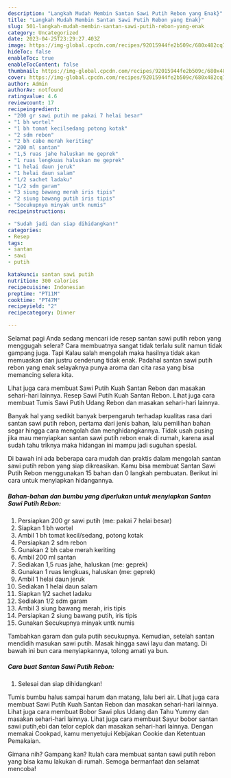 ```yaml
---
description: "Langkah Mudah Membin Santan Sawi Putih Rebon yang Enak}"
title: "Langkah Mudah Membin Santan Sawi Putih Rebon yang Enak}"
slug: 501-langkah-mudah-membin-santan-sawi-putih-rebon-yang-enak
category: Uncategorized
date: 2023-04-25T23:29:27.403Z
image: https://img-global.cpcdn.com/recipes/92015944fe2b509c/680x482cq70/santan-sawi-putih-rebon-foto-resep-utama.jpg
hideToc: false
enableToc: true
enableTocContent: false
thumbnail: https://img-global.cpcdn.com/recipes/92015944fe2b509c/680x482cq70/santan-sawi-putih-rebon-foto-resep-utama.jpg
cover: https://img-global.cpcdn.com/recipes/92015944fe2b509c/680x482cq70/santan-sawi-putih-rebon-foto-resep-utama.jpg
author: Admin
authorAv: notfound
ratingvalue: 4.6
reviewcount: 17
recipeingredient:
- "200 gr sawi putih me pakai 7 helai besar"
- "1 bh wortel"
- "1 bh tomat kecilsedang potong kotak"
- "2 sdm rebon"
- "2 bh cabe merah keriting"
- "200 ml santan"
- "1,5 ruas jahe haluskan me geprek"
- "1 ruas lengkuas haluskan me geprek"
- "1 helai daun jeruk"
- "1 helai daun salam"
- "1/2 sachet ladaku"
- "1/2 sdm garam"
- "3 siung bawang merah iris tipis"
- "2 siung bawang putih iris tipis"
- "Secukupnya minyak untk numis"
recipeinstructions:

- "Sudah jadi dan siap dihidangkan!"
categories:
- Resep
tags:
- santan
- sawi
- putih

katakunci: santan sawi putih 
nutrition: 300 calories
recipecuisine: Indonesian
preptime: "PT11M"
cooktime: "PT47M"
recipeyield: "2"
recipecategory: Dinner

---
```



Selamat pagi Anda sedang mencari ide resep santan sawi putih rebon yang menggugah selera? Cara membuatnya sangat tidak terlalu sulit namun tidak gampang juga. Tapi Kalau salah mengolah maka hasilnya tidak akan memuaskan dan justru cenderung tidak enak. Padahal santan sawi putih rebon yang enak selayaknya punya aroma dan cita rasa yang bisa memancing selera kita.


Lihat juga cara membuat Sawi Putih Kuah Santan Rebon dan masakan sehari-hari lainnya. Resep Sawi Putih Kuah Santan Rebon. Lihat juga cara membuat Tumis Sawi Putih Udang Rebon dan masakan sehari-hari lainnya.

Banyak hal yang sedikit banyak berpengaruh terhadap kualitas rasa dari santan sawi putih rebon, pertama dari jenis bahan, lalu pemilihan bahan segar hingga cara mengolah dan menghidangkannya. Tidak usah pusing jika mau menyiapkan santan sawi putih rebon enak di rumah, karena asal sudah tahu triknya maka hidangan ini mampu jadi suguhan spesial.


Di bawah ini ada beberapa cara mudah dan praktis dalam mengolah santan sawi putih rebon yang siap dikreasikan. Kamu bisa membuat Santan Sawi Putih Rebon menggunakan 15 bahan dan 0 langkah pembuatan. Berikut ini cara untuk menyiapkan hidangannya.

<!--inarticleads1-->

##### Bahan-bahan dan bumbu yang diperlukan untuk menyiapkan Santan Sawi Putih Rebon:

1. Persiapkan 200 gr sawi putih (me: pakai 7 helai besar)
1. Siapkan 1 bh wortel
1. Ambil 1 bh tomat kecil/sedang, potong kotak
1. Persiapkan 2 sdm rebon
1. Gunakan 2 bh cabe merah keriting
1. Ambil 200 ml santan
1. Sediakan 1,5 ruas jahe, haluskan (me: geprek)
1. Gunakan 1 ruas lengkuas, haluskan (me: geprek)
1. Ambil 1 helai daun jeruk
1. Sediakan 1 helai daun salam
1. Siapkan 1/2 sachet ladaku
1. Sediakan 1/2 sdm garam
1. Ambil 3 siung bawang merah, iris tipis
1. Persiapkan 2 siung bawang putih, iris tipis
1. Gunakan Secukupnya minyak untk numis


Tambahkan garam dan gula putih secukupnya. Kemudian, setelah santan mendidih masukan sawi putih. Masak hingga sawi layu dan matang. Di bawah ini bun cara menyiapkannya, tolong amati ya bun. 

<!--inarticleads2-->

##### Cara buat Santan Sawi Putih Rebon:


1. Selesai dan siap dihidangkan!

Tumis bumbu halus sampai harum dan matang, lalu beri air. Lihat juga cara membuat Sawi Putih Kuah Santan Rebon dan masakan sehari-hari lainnya. Lihat juga cara membuat Bobor Sawi plus Udang dan Tahu Yummy dan masakan sehari-hari lainnya. Lihat juga cara membuat Sayur bobor santan sawi putih,ebi dan telor ceplok dan masakan sehari-hari lainnya. Dengan memakai Cookpad, kamu menyetujui Kebijakan Cookie dan Ketentuan Pemakaian. 

Gimana nih? Gampang kan? Itulah cara membuat santan sawi putih rebon yang bisa kamu lakukan di rumah. Semoga bermanfaat dan selamat mencoba!
